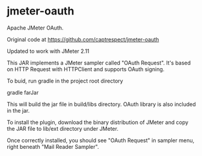jmeter-oauth
============
Apache JMeter OAuth. 

Original code at https://github.com/captrespect/jmeter-oauth

Updated to work with JMeter 2.11

This JAR implements a JMeter sampler called "OAuth Request". 
It's based on HTTP Request with HTTPClient and supports 
OAuth signing. 

To buid, run gradle in the project root directory

gradle farJar

This will build the jar file in build/libs directory. OAuth 
library is also included in the jar.

To install the plugin, download the binary distribution of 
JMeter and copy the JAR file to lib/ext directory
under JMeter.

Once correctly installed, you should see "OAuth Request"
in sampler menu, right beneath "Mail Reader Sampler".
